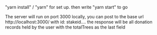 "yarn install" / "yarn" for set up. then write "yarn start" to go
 
 The server will run on port 3000 locally, you can post to the base url http://localhost:3000/ with id: stakeid.... the response will be all donation records held by the user with the totalTrees as the last field
